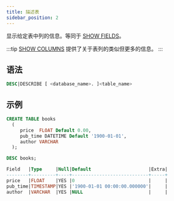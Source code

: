 ```yaml
---
title: 描述表
sidebar_position: 2
---
```


显示给定表中列的信息。等同于 [SHOW FIELDS](show-fields.md)。

:::tip
[SHOW COLUMNS](show-full-columns.md) 提供了关于表列的类似但更多的信息。
:::

## 语法

```sql
DESC|DESCRIBE [ <database_name>. ]<table_name>
```

## 示例

```sql
CREATE TABLE books
  (
     price  FLOAT Default 0.00,
     pub_time DATETIME Default '1900-01-01',
     author VARCHAR
  );

DESC books; 

Field   |Type     |Null|Default                     |Extra|
--------+---------+----+----------------------------+-----+
price   |FLOAT    |YES |0                           |     |
pub_time|TIMESTAMP|YES |'1900-01-01 00:00:00.000000'|     |
author  |VARCHAR  |YES |NULL                        |     |
```